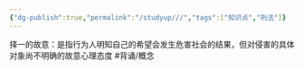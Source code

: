 ```yaml
---
{"dg-publish":true,"permalink":"/studyup///","tags":["知识点","刑法"]}
---
```


择一的故意：是指行为人明知自己的希望会发生危害社会的结果，但对侵害的具体对象尚不明确的故意心理态度 #背诵/概念 